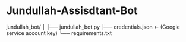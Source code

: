 # Jundullah-Assisdtant-Bot

jundullah_bot/
│
├── jundullah_bot.py
├── credentials.json      ← (Google service account key)
└── requirements.txt

